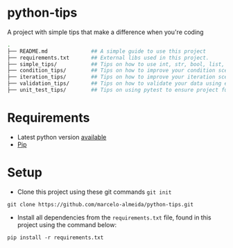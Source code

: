 # python-tips
A project with simple tips that make a difference when you're coding

```bash
.
├── README.md              ## A simple guide to use this project
├── requirements.txt       ## External libs used in this project. 
├── simple_tips/           ## Tips on how to use int, str, bool, list, dict, class...
├── condition_tips/        ## Tips on how to improve your condition scenarios
├── iteration_tips/        ## Tips on how to improve your iteration scenarios
├── validation_tips/       ## Tips on how to validate your data using external libs.
├── unit_test_tips/        ## Tips on using pytest to ensure project functionality

```

# Requirements
* Latest python version [available](https://www.python.org/downloads/)
* [Pip](https://pypi.org/project/pip/)

# Setup
* Clone this project using these git commands
`git init`

`git clone https://github.com/marcelo-almeida/python-tips.git`

* Install all dependencies from the `requirements.txt` file, found in this project using the command below:

`pip install -r requirements.txt`
